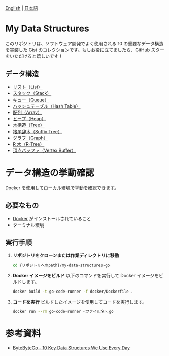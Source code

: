 [English](./README.md) | [日本語](./README.jp.md)

# My Data Structures

このリポジトリは、ソフトウェア開発でよく使用される 10 の重要なデータ構造を実装した Gist のコレクションです。もしお役に立てましたら、GitHub スターをいただけると嬉しいです！

## データ構造

- [リスト（List）](./docs/jp/list.jp.md)
- [スタック（Stack）](./docs/jp/stack.jp.md)
- [キュー（Queue）](./docs/jp/queue.jp.md)
- [ハッシュテーブル（Hash Table）](./docs/jp/hash-table.jp.md)
- [配列（Array）](./docs/jp/array.jp.md)
- [ヒープ（Heap）](./docs/jp/heap.jp.md)
- [木構造（Tree）](./docs/jp/tree.jp.md)
- [接尾辞木（Suffix Tree）](./docs/jp/suffix-tree.jp.md)
- [グラフ（Graph）](./docs/jp/graph.jp.md)
- [R 木（R-Tree）](./docs/jp/r-tree.jp.md)
- [頂点バッファ（Vertex Buffer）](./docs/jp/vertex-buffer.jp.md)

# データ構造の挙動確認

Docker を使用してローカル環境で挙動を確認できます。

## 必要なもの

- [Docker](https://www.docker.com/) がインストールされていること
- ターミナル環境

## 実行手順

1. **リポジトリをクローンまたは作業ディレクトリに移動**

   ```bash
   cd {リポジトリへのpath}/my-data-structures-go
   ```

2. **Docker イメージをビルド**
   以下のコマンドを実行して Docker イメージをビルドします。

   ```bash
   docker build -t go-code-runner -f docker/Dockerfile .
   ```

3. **コードを実行**
   ビルドしたイメージを使用してコードを実行します。
   ```bash
   docker run --rm go-code-runner <ファイル名>.go
   ```

# 参考資料

- [ByteByteGo - 10 Key Data Structures We Use Every Day](https://bytebytego.com/guides/10-key-data-structures-we-use-every-day/)
